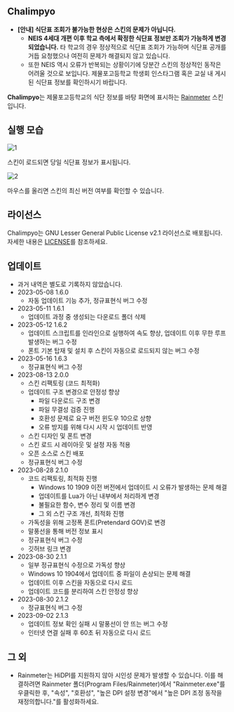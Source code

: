 ## Chalimpyo
* **[안내] 식단표 조회가 불가능한 현상은 스킨의 문제가 아닙니다.**
    * **NEIS 4세대 개편 이후 학교 측에서 확정한 식단표 정보만 조회가 가능하게 변경되었습니다.** 타 학교의 경우 정상적으로 식단표 조회가 가능하며 식단표 공개를 거듭 요청했으나 여전히 문제가 해결되지 않고 있습니다.
    * 또한 NEIS 역시 오류가 반복되는 상황이기에 당분간 스킨의 정상적인 동작은 어려울 것으로 보입니다. 제물포고등학교 학생회 인스타그램 혹은 교실 내 게시된 식단표 정보를 확인하시기 바랍니다.

**Chalimpyo**는 제물포고등학교의 식단 정보를 바탕 화면에 표시하는 [Rainmeter](https://www.rainmeter.net) 스킨입니다.

## 실행 모습
![1](https://github.com/bunubbv/chalimpyo/assets/75381985/53e265f2-83ce-4245-a4ac-99029c0bd376)

스킨이 로드되면 당일 식단표 정보가 표시됩니다.

![2](https://github.com/bunubbv/chalimpyo/assets/75381985/8684cfad-846f-4ecd-9e8c-9edd4e92a0b1)

마우스를 올리면 스킨의 최신 버전 여부를 확인할 수 있습니다.

## 라이선스
Chalimpyo는 GNU Lesser General Public License v2.1 라이선스로 배포됩니다. 자세한 내용은 [LICENSE](/LICENSE)를 참조하세요.

## 업데이트
* 과거 내역은 별도로 기록하지 않았습니다.
* 2023-05-08 1.6.0
    * 자동 업데이트 기능 추가, 정규표현식 버그 수정
* 2023-05-11 1.6.1
    * 업데이트 과정 중 생성되는 다운로드 폴더 삭제
* 2023-05-12 1.6.2
    * 업데이트 스크립트를 인라인으로 실행하여 속도 향상, 업데이트 이후 무한 루프 발생하는 버그 수정
    * 폰트 기본 탑재 및 설치 후 스킨이 자동으로 로드되지 않는 버그 수정
* 2023-05-16 1.6.3
    * 정규표현식 버그 수정
* 2023-08-13 2.0.0
    * 스킨 리팩토링 (코드 최적화)
    * 업데이트 구조 변경으로 안정성 향상
        * 파일 다운로드 구조 변경
        * 파일 무결성 검증 진행
        * 호환성 문제로 요구 버전 윈도우 10으로 상향
        * 오류 방지를 위해 다시 시작 시 업데이트 반영
    * 스킨 디자인 및 폰트 변경
    * 스킨 로드 시 레이아웃 및 설정 자동 적용
    * 오픈 소스로 스킨 배포
    * 정규표현식 버그 수정
* 2023-08-28 2.1.0
    * 코드 리팩토링, 최적화 진행
        * Windows 10 1909 이전 버전에서 업데이트 시 오류가 발생하는 문제 해결
        * 업데이트를 Lua가 아닌 내부에서 처리하게 변경
        * 불필요한 함수, 변수 정리 및 이름 변경
        * 그 외 스킨 구조 개선, 최적화 진행
    * 가독성을 위해 고정폭 폰트(Pretendard GOV)로 변경
    * 말풍선을 통해 버전 정보 표시
    * 정규표현식 버그 수정
    * 깃허브 링크 변경
* 2023-08-30 2.1.1
    * 일부 정규표현식 수정으로 가독성 향상
    * Windows 10 1904에서 업데이트 중 파일이 손상되는 문제 해결
    * 업데이트 이후 스킨을 자동으로 다시 로드
    * 업데이트 코드를 분리하여 스킨 안정성 향상
* 2023-08-30 2.1.2
    * 정규표현식 버그 수정
* 2023-09-02 2.1.3
    * 업데이트 정보 확인 실패 시 말풍선이 안 뜨는 버그 수정
    * 인터넷 연결 실패 후 60초 뒤 자동으로 다시 로드

## 그 외
* Rainmeter는 HiDPI를 지원하지 않아 시인성 문제가 발생할 수 있습니다. 이를 해결하려면 Rainmeter 폴더(Program Files/Rainmeter)에서 "Rainmeter.exe"를 우클릭한 후, "속성", "호환성", "높은 DPI 설정 변경"에서 "높은 DPI 조정 동작을 재정의합니다."를 활성화하세요.